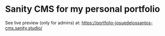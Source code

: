 # Sanity CMS for my personal portfolio

See live preview (only for admins) at: https://portfolio-josuedelossantos-cms.sanity.studio/
